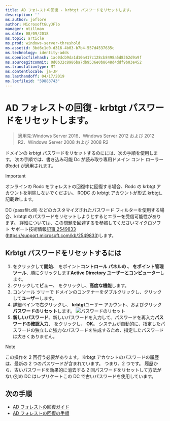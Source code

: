 ```yaml
---
title: AD フォレストの回復 - krbtgt パスワードをリセットします。
description: ''
ms.author: joflore
author: MicrosoftGuyJFlo
manager: mtillman
ms.date: 08/09/2018
ms.topic: article
ms.prod: windows-server-threshold
ms.assetid: 3bd6c1d0-d316-4b03-b7b4-557d4537635c
ms.technology: identity-adds
ms.openlocfilehash: 1ac0dcb9da1d10a417c128cb8498a5d8362d9a9f
ms.sourcegitcommit: 0d0b32c8986ba7db9536e0b8648d4ddf9b03e452
ms.translationtype: MT
ms.contentlocale: ja-JP
ms.lasthandoff: 04/17/2019
ms.locfileid: "59883743"
---
```

# <a name="ad-forest-recovery---resetting-the-krbtgt-password"></a>AD フォレストの回復 - krbtgt パスワードをリセットします。

>適用先:Windows Server 2016、Windows Server 2012 および 2012 R2、Windows Server 2008 および 2008 R2

ドメインの krbtgt パスワードをリセットするのにには、次の手順を使用します。 次の手順では、書き込み可能 Dc が読み取り専用ドメイン コント ローラー (Rodc) が適用されます。
  
> [!IMPORTANT]
> オンラインの Rodc をフォレストの回復中に回復する場合、Rodc の krbtgt アカウントを削除しないでください。 RODC の krbtgt アカウントが形式 krbtgt_ 記載*数*します。
>
> DC (passfilt.dll) などのカスタマイズされたパスワード フィルターを使用する場合、krbtgt のパスワードをリセットしようとするとエラーを受信可能性があります。 詳細については、この問題を回避するを参照してくださいマイクロソフト サポート技術情報[記事 2549833](https://support.microsoft.com/kb/2549833) (https://support.microsoft.com/kb/2549833)します。
  
## <a name="to-reset-the-krbtgt-password"></a>Krbtgt パスワードをリセットするには  
  
1. をクリックして**開始**、 をポイント**コントロール パネルの **、 をポイント**管理ツール**、順にクリックします**Active Directory ユーザーとコンピューター**します。
2. クリックして**ビュー**、 をクリックし、**高度な機能**します。
3. コンソール ツリーで ドメインのコンテナーをダブルクリックし、クリックして**ユーザー**します。
4. 詳細ペインで右クリックし、 **krbtgt**ユーザー アカウント、およびクリック**パスワードのリセット**します。
   ![パスワードのリセット](media/AD-Forest-Recovery-Resetting-the-krbtgt-password/resetpass1.png)
5. **新しいパスワード**、新しいパスワードを入力して、パスワードを再入力**パスワードの確認入力**、 をクリックし、 **OK**。 システムが自動的に、指定したパスワードの独立した強力なパスワードを生成するため、指定したパスワードは大きくありません。
  
> [!NOTE]
> この操作を 2 回行う必要があります。 Krbtgt アカウントのパスワードの履歴は、最新の 2 つのパスワードが含まれています。 つまり、2 つです。 履歴から、古いパスワードを効果的に消去する 2 回パスワードをリセットして方法がない別の DC はレプリケートこの DC で古いパスワードを使用しています。

## <a name="next-steps"></a>次の手順

- [AD フォレストの回復ガイド](AD-Forest-Recovery-Guide.md)
- [AD フォレストの回復の手順](AD-Forest-Recovery-Procedures.md) 
